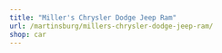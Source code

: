 ```yaml
---
title: "Miller's Chrysler Dodge Jeep Ram"
url: /martinsburg/millers-chrysler-dodge-jeep-ram/
shop: car
---
```

